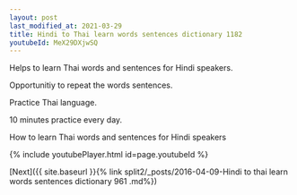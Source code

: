 ```yaml
---
layout: post
last_modified_at: 2021-03-29
title: Hindi to Thai learn words sentences dictionary 1182 
youtubeId: MeX29DXjwSQ
---
```

 
 
Helps to learn Thai words and sentences for Hindi speakers.

Opportunitiy to repeat the words sentences. 

Practice Thai language. 
 
10 minutes practice every day. 
 
How to learn Thai words and sentences for Hindi speakers 
 
{% include youtubePlayer.html id=page.youtubeId %}
 
 
[Next]({{ site.baseurl }}{% link  split2/_posts/2016-04-09-Hindi to thai learn words sentences dictionary 961 .md%})
 
